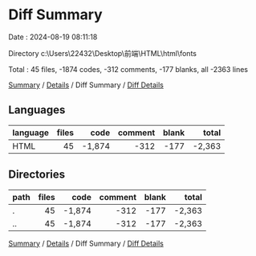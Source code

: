 # Diff Summary

Date : 2024-08-19 08:11:18

Directory c:\\Users\\22432\\Desktop\\前端\\HTML\\html\\fonts

Total : 45 files,  -1874 codes, -312 comments, -177 blanks, all -2363 lines

[Summary](results.md) / [Details](details.md) / Diff Summary / [Diff Details](diff-details.md)

## Languages
| language | files | code | comment | blank | total |
| :--- | ---: | ---: | ---: | ---: | ---: |
| HTML | 45 | -1,874 | -312 | -177 | -2,363 |

## Directories
| path | files | code | comment | blank | total |
| :--- | ---: | ---: | ---: | ---: | ---: |
| . | 45 | -1,874 | -312 | -177 | -2,363 |
| .. | 45 | -1,874 | -312 | -177 | -2,363 |

[Summary](results.md) / [Details](details.md) / Diff Summary / [Diff Details](diff-details.md)
